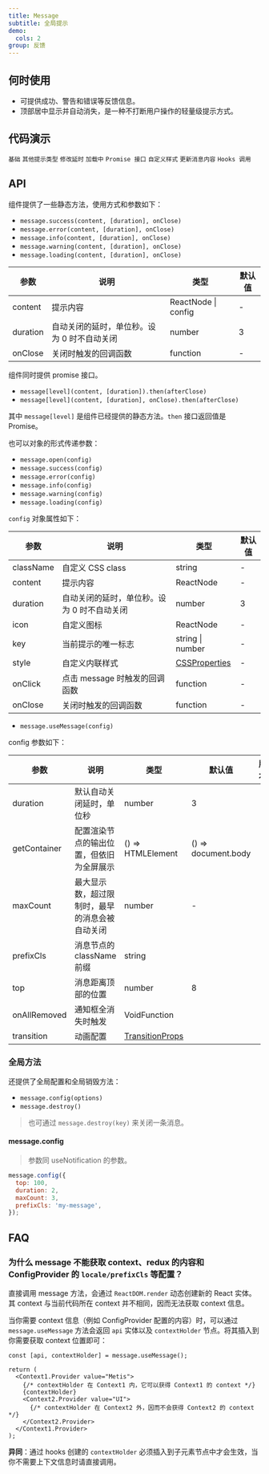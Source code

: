 ```yaml
---
title: Message
subtitle: 全局提示
demo:
  cols: 2
group: 反馈
---
```


## 何时使用

- 可提供成功、警告和错误等反馈信息。
- 顶部居中显示并自动消失，是一种不打断用户操作的轻量级提示方式。

## 代码演示

<!-- prettier-ignore -->
<code src="./demo/info.tsx">基础</code>
<code src="./demo/other.tsx">其他提示类型</code>
<code src="./demo/duration.tsx">修改延时</code>
<code src="./demo/loading.tsx">加载中</code>
<code src="./demo/thenable.tsx">Promise 接口</code>
<code src="./demo/custom-style.tsx">自定义样式</code>
<code src="./demo/update.tsx">更新消息内容</code>
<code src="./demo/hooks.tsx">Hooks 调用</code>

## API

组件提供了一些静态方法，使用方式和参数如下：

- `message.success(content, [duration], onClose)`
- `message.error(content, [duration], onClose)`
- `message.info(content, [duration], onClose)`
- `message.warning(content, [duration], onClose)`
- `message.loading(content, [duration], onClose)`

| 参数     | 说明                                        | 类型                | 默认值 |
| -------- | ------------------------------------------- | ------------------- | ------ |
| content  | 提示内容                                    | ReactNode \| config | -      |
| duration | 自动关闭的延时，单位秒。设为 0 时不自动关闭 | number              | 3      |
| onClose  | 关闭时触发的回调函数                        | function            | -      |

组件同时提供 promise 接口。

- `message[level](content, [duration]).then(afterClose)`
- `message[level](content, [duration], onClose).then(afterClose)`

其中 `message[level]` 是组件已经提供的静态方法。`then` 接口返回值是 Promise。

也可以对象的形式传递参数：

- `message.open(config)`
- `message.success(config)`
- `message.error(config)`
- `message.info(config)`
- `message.warning(config)`
- `message.loading(config)`

`config` 对象属性如下：

| 参数 | 说明 | 类型 | 默认值 |
| --- | --- | --- | --- |
| className | 自定义 CSS class | string | - |
| content | 提示内容 | ReactNode | - |
| duration | 自动关闭的延时，单位秒。设为 0 时不自动关闭 | number | 3 |
| icon | 自定义图标 | ReactNode | - |
| key | 当前提示的唯一标志 | string \| number | - |
| style | 自定义内联样式 | [CSSProperties](https://github.com/DefinitelyTyped/DefinitelyTyped/blob/e434515761b36830c3e58a970abf5186f005adac/types/react/index.d.ts#L794) | - |
| onClick | 点击 message 时触发的回调函数 | function | - |
| onClose | 关闭时触发的回调函数 | function | - |

- `message.useMessage(config)`

config 参数如下：

| 参数 | 说明 | 类型 | 默认值 | 版本 |
| --- | --- | --- | --- | --- |
| duration | 默认自动关闭延时，单位秒 | number | 3 |  |
| getContainer | 配置渲染节点的输出位置，但依旧为全屏展示 | () => HTMLElement | () => document.body |  |
| maxCount | 最大显示数，超过限制时，最早的消息会被自动关闭 | number | - |  |
| prefixCls | 消息节点的 className 前缀 | string |  |  |
| top | 消息距离顶部的位置 | number | 8 |  |
| onAllRemoved | 通知框全消失时触发 | VoidFunction |  |  |
| transition | 动画配置 | [TransitionProps](/components/transition-cn) |  |  |

### 全局方法

还提供了全局配置和全局销毁方法：

- `message.config(options)`
- `message.destroy()`

> 也可通过 `message.destroy(key)` 来关闭一条消息。

#### message.config

> 参数同 useNotification 的参数。

```js
message.config({
  top: 100,
  duration: 2,
  maxCount: 3,
  prefixCls: 'my-message',
});
```

## FAQ

### 为什么 message 不能获取 context、redux 的内容和 ConfigProvider 的 `locale/prefixCls` 等配置？

直接调用 message 方法，会通过 `ReactDOM.render` 动态创建新的 React 实体。其 context 与当前代码所在 context 并不相同，因而无法获取 context 信息。

当你需要 context 信息（例如 ConfigProvider 配置的内容）时，可以通过 `message.useMessage` 方法会返回 `api` 实体以及 `contextHolder` 节点。将其插入到你需要获取 context 位置即可：

```tsx
const [api, contextHolder] = message.useMessage();

return (
  <Context1.Provider value="Metis">
    {/* contextHolder 在 Context1 内，它可以获得 Context1 的 context */}
    {contextHolder}
    <Context2.Provider value="UI">
      {/* contextHolder 在 Context2 外，因而不会获得 Context2 的 context */}
    </Context2.Provider>
  </Context1.Provider>
);
```

**异同**：通过 hooks 创建的 `contextHolder` 必须插入到子元素节点中才会生效，当你不需要上下文信息时请直接调用。
